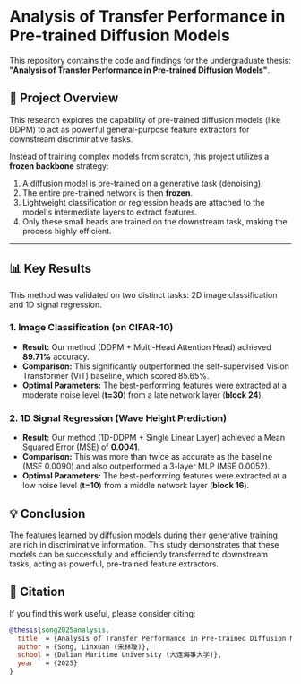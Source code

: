 # Analysis of Transfer Performance in Pre-trained Diffusion Models

This repository contains the code and findings for the undergraduate thesis: **"Analysis of Transfer Performance in Pre-trained Diffusion Models"**.

## 🚀 Project Overview

This research explores the capability of pre-trained diffusion models (like DDPM) to act as powerful general-purpose feature extractors for downstream discriminative tasks.

Instead of training complex models from scratch, this project utilizes a **frozen backbone** strategy:
1.  A diffusion model is pre-trained on a generative task (denoising).
2.  The entire pre-trained network is then **frozen**.
3.  Lightweight classification or regression heads are attached to the model's intermediate layers to extract features.
4.  Only these small heads are trained on the downstream task, making the process highly efficient.

---

## 📊 Key Results

This method was validated on two distinct tasks: 2D image classification and 1D signal regression.

### 1. Image Classification (on CIFAR-10)

* **Result:** Our method (DDPM + Multi-Head Attention Head) achieved **89.71%** accuracy.
* **Comparison:** This significantly outperformed the self-supervised Vision Transformer (ViT) baseline, which scored 85.65%.
* **Optimal Parameters:** The best-performing features were extracted at a moderate noise level (**t=30**) from a late network layer (**block 24**).

### 2. 1D Signal Regression (Wave Height Prediction)

* **Result:** Our method (1D-DDPM + Single Linear Layer) achieved a Mean Squared Error (MSE) of **0.0041**.
* **Comparison:** This was more than twice as accurate as the baseline (MSE 0.0090) and also outperformed a 3-layer MLP (MSE 0.0052).
* **Optimal Parameters:** The best-performing features were extracted at a low noise level (**t=10**) from a middle network layer (**block 16**).

## 💡 Conclusion

The features learned by diffusion models during their generative training are rich in discriminative information. This study demonstrates that these models can be successfully and efficiently transferred to downstream tasks, acting as powerful, pre-trained feature extractors.

## 📜 Citation

If you find this work useful, please consider citing:

```bibtex
@thesis{song2025analysis,
  title  = {Analysis of Transfer Performance in Pre-trained Diffusion Models (预训练扩散模型的迁移性能分析)},
  author = {Song, Linxuan (宋林璇)},
  school = {Dalian Maritime University (大连海事大学)},
  year   = {2025}
}